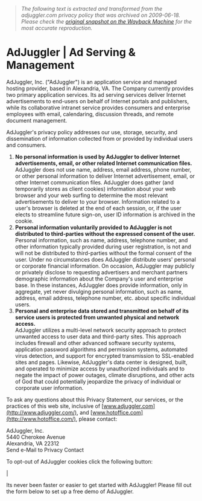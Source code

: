 > *The following text is extracted and transformed from the adjuggler.com privacy policy that was archived on 2009-06-18. Please check the [original snapshot on the Wayback Machine](https://web.archive.org/web/20090618191944id_/http%3A//www.adjuggler.com/privacy) for the most accurate reproduction.*

# AdJuggler | Ad Serving & Management

AdJuggler, Inc. ("AdJuggler") is an application service and managed hosting provider, based in Alexandria, VA. The Company currently provides two primary application services. Its ad serving services deliver Internet advertisements to end-users on behalf of Internet portals and publishers, while its collaborative intranet service provides consumers and enterprise employees with email, calendaring, discussion threads, and remote document management.

AdJuggler's privacy policy addresses our use, storage, security, and dissemination of information collected from or provided by individual users and consumers.

  1. **No personal information is used by AdJuggler to deliver Internet advertisements, email, or other related Internet communication files.**  
AdJuggler does not use name, address, email address, phone number, or other personal information to deliver Internet advertisement, email, or other Internet communication files. AdJuggler does gather (and temporarily stores as client cookies) information about your web browser and your web surfing to determine the most relevant advertisements to deliver to your browser. Information related to a user's browser is deleted at the end of each session, or, if the user elects to streamline future sign-on, user ID information is archived in the cookie. 
  2. **Personal information voluntarily provided to AdJuggler is not distributed to third-parties without the expressed consent of the user.**  
Personal information, such as name, address, telephone number, and other information typically provided during user registration, is not and will not be distributed to third-parties without the formal consent of the user. Under no circumstances does AdJuggler distribute users' personal or corporate financial information. On occasion, AdJuggler may publicly or privately disclose to requesting advertisers and merchant partners demographic information about the Company's user and enterprise base. In these instances, AdJuggler does provide information, only in aggregate, yet never divulging personal information, such as name, address, email address, telephone number, etc. about specific individual users. 
  3. **Personal and enterprise data stored and transmitted on behalf of its service users is protected from unwanted physical and network access.**  
AdJuggler utilizes a multi-level network security approach to protect unwanted access to user data and third-party sites. This approach includes firewall and other advanced software security systems, application password algorithms and permission systems, automated virus detection, and support for encrypted transmission to SSL-enabled sites and pages. Likewise, AdJuggler's data center is designed, built, and operated to minimize access by unauthorized individuals and to negate the impact of power outages, climate disruptions, and other acts of God that could potentially jeopardize the privacy of individual or corporate user information. 



To ask any questions about this Privacy Statement, our services, or the practices of this web site, inclusive of [www.adjuggler.com](http://www.adjuggler.com/), and [www.hotoffice.com](http://www.hotoffice.com/), please contact:

AdJuggler, Inc.  
5440 Cherokee Avenue  
Alexandria, VA 22312  
Send e-Mail to Privacy Contact

To opt-out of AdJuggler cookies click the following button:

| 

Its never been faster or easier to get started with AdJuggler! Please fill out the form below to set up a free demo of AdJuggler.
